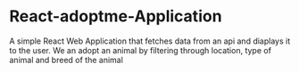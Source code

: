 # React-adoptme-Application

A simple React Web Application that fetches data from an api and diaplays it to the user. We an adopt an animal by filtering through location, type of animal and breed of the animal
